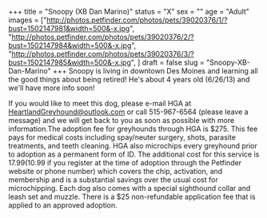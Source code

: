 +++
title = "Snoopy (XB Dan Marino)"
status = "X"
sex = ""
age = "Adult"
images = ["http://photos.petfinder.com/photos/pets/39020376/1/?bust=1502147981&width=500&-x.jpg",
"http://photos.petfinder.com/photos/pets/39020376/2/?bust=1502147984&width=500&-x.jpg",
"http://photos.petfinder.com/photos/pets/39020376/3/?bust=1502147985&width=500&-x.jpg",
]
draft = false
slug = "Snoopy-XB-Dan-Marino"
+++
Snoopy is living in downtown Des Moines and learning all the good things about being retired! He's about 4 years old (6/26/13) and we'll have more info soon!

If you would like to meet this dog, please e-mail HGA at HeartlandGreyhound@outlook.com or call 515-967-6564 (please leave a message) and we will get back to you as soon as possible with more information.The adoption fee for greyhounds through HGA is $275. This fee pays for medical costs including spay/neuter surgery, shots, parasite treatments, and teeth cleaning. HGA also microchips every greyhound prior to adoption as a permanent form of ID. The additional cost for this service is $17.99 ($10.99 if you register at the time of adoption through the Petfinder website or phone number) which covers the chip, activation, and membership and is a substantial savings over the usual cost for microchipping. Each dog also comes with a special sighthound collar and leash set and muzzle. There is a $25 non-refundable application fee that is applied to an approved adoption.
